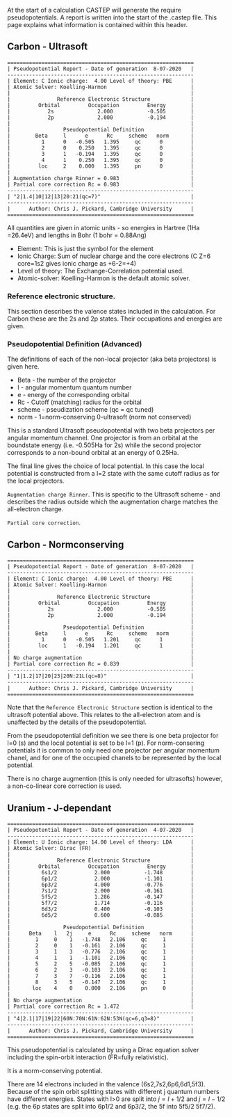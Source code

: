 At the start of a calculation CASTEP will generate the require pseudopotentials. A report is written into the start of the <seedname>.castep file. This page explains what information is contained within this header.

## Carbon - Ultrasoft

```
============================================================                
| Pseudopotential Report - Date of generation  8-07-2020   |                
------------------------------------------------------------                
| Element: C Ionic charge:  4.00 Level of theory: PBE      |                
| Atomic Solver: Koelling-Harmon                           |                
|                                                          |                
|               Reference Electronic Structure             |                
|         Orbital         Occupation         Energy        |                
|            2s              2.000           -0.505        |                
|            2p              2.000           -0.194        |                
|                                                          |                
|                 Pseudopotential Definition               |                
|        Beta     l      e      Rc     scheme   norm       |                
|          1      0   -0.505   1.395     qc      0         |                
|          2      0    0.250   1.395     qc      0         |                
|          3      1   -0.194   1.395     qc      0         |                
|          4      1    0.250   1.395     qc      0         |                
|         loc     2    0.000   1.395     pn      0         |                
|                                                          |                
| Augmentation charge Rinner = 0.983                       |                
| Partial core correction Rc = 0.983                       |                
------------------------------------------------------------                
| "2|1.4|10|12|13|20:21(qc=7)"                             |                
------------------------------------------------------------                
|      Author: Chris J. Pickard, Cambridge University      |                
============================================================ 
```
All quantities are given in atomic units - so energies in Hartree (1Ha =26.4eV) and lengths in Bohr (1 bohr = 0.88Ang)

* Element: This is just the symbol for the element 
* Ionic Charge: Sum of nuclear charge and the core electrons (C Z=6 core=1s2 gives ionic charge as +6-2=+4)
* Level of theory: The Exchange-Correlation potential used.
* Atomic-solver: Koelling-Harmon is the default atomic solver. 

### Reference electronic structure.

This section describes the valence states included in the calculation. For Carbon these are the 2s and 2p states. Their occupations and energies are given.

### Pseudopotential Definition (Advanced)
The definitions of each of the non-local projector (aka beta projectors) is given here. 

* Beta - the number of the projector
* l    - angular momentum quantum number
* e    - energy of the corresponding orbital
* Rc   - Cutoff (matching) radius for the orbital 
* scheme - pseudization scheme (qc = qc tuned)
* norm   - 1=norm-conserving 0-ultrasoft (norm not conserved)

This is a standard Ultrasoft pseudopotential with two beta projectors per angular momentum channel. One projector is from an orbital at the boundstate energy (i.e. -0.505Ha for 2s) while the second projector corresponds to a non-bound orbital at an energy of 0.25Ha.

The final line gives the choice of local potential. In this case the local potential is constructed from a l=2 state with the same cutoff radius as for the local projectors.

`Augmentation charge Rinner`. This is specific to the Ultrasoft scheme - and describes the radius outside which the augmentation charge matches the all-electron charge.

`Partial core correction`. 

## Carbon - Normconserving

```
============================================================                
| Pseudopotential Report - Date of generation  8-07-2020   |                
------------------------------------------------------------                
| Element: C Ionic charge:  4.00 Level of theory: PBE      |                
| Atomic Solver: Koelling-Harmon                           |                
|                                                          |                
|               Reference Electronic Structure             |                
|         Orbital         Occupation         Energy        |                
|            2s              2.000           -0.505        |                
|            2p              2.000           -0.194        |                
|                                                          |                
|                 Pseudopotential Definition               |                
|        Beta     l      e      Rc     scheme   norm       |                
|          1      0   -0.505   1.201     qc      1         |                
|         loc     1   -0.194   1.201     qc      1         |                
|                                                          |                
| No charge augmentation                                   |                
| Partial core correction Rc = 0.839                       |                
------------------------------------------------------------                
| "1|1.2|17|20|23|20N:21L(qc=8)"                           |                
------------------------------------------------------------                
|      Author: Chris J. Pickard, Cambridge University      |                
============================================================  
```

Note that the `Reference Electronic Structure` section is identical to the ultrasoft potential above. This relates to the all-electron atom and is unaffected by the details of the pseudopotential.

From the pseudopotential definition we see there is one beta projector for l=0 (s) and the local potential is set to be l=1 (p). For norm-consering potentials it is common to only need one projector per angular momentum chanel, and for one of the occupied chanels to be represented by the local potential.

There is no charge augmention (this is only needed for ultrasofts) however, a non-co-linear core correction is used.


## Uranium - J-dependant

```
============================================================                
| Pseudopotential Report - Date of generation  4-07-2020   |                
------------------------------------------------------------                
| Element: U Ionic charge: 14.00 Level of theory: LDA      |                
| Atomic Solver: Dirac (FR)                                |                
|                                                          |                
|               Reference Electronic Structure             |                
|         Orbital         Occupation         Energy        |                
|          6s1/2            2.000           -1.748         |                
|          6p1/2            2.000           -1.101         |                
|          6p3/2            4.000           -0.776         |                
|          7s1/2            2.000           -0.161         |                
|          5f5/2            1.286           -0.147         |                
|          5f7/2            1.714           -0.116         |                
|          6d3/2            0.400           -0.103         |                
|          6d5/2            0.600           -0.085         |                
|                                                          |                
|                 Pseudopotential Definition               |                
|      Beta    l   2j     e      Rc     scheme   norm      |                
|        1     0    1   -1.748   2.106     qc     1        |                
|        2     0    1   -0.161   2.106     qc     1        |                
|        3     1    3   -0.776   2.106     qc     1        |                
|        4     1    1   -1.101   2.106     qc     1        |                
|        5     2    5   -0.085   2.106     qc     1        |                
|        6     2    3   -0.103   2.106     qc     1        |                
|        7     3    7   -0.116   2.106     qc     1        |                
|        8     3    5   -0.147   2.106     qc     1        |                
|       loc    4    0    0.000   2.106     pn     0        |                
|                                                          |                
| No charge augmentation                                   |                
| Partial core correction Rc = 1.472                       |                
------------------------------------------------------------                
| "4|2.1|17|19|22|60N:70N:61N:62N:53N(qc=6,q3=8)"          |                
------------------------------------------------------------                
|      Author: Chris J. Pickard, Cambridge University      |                
============================================================   
```

This pseudopotential is calculated by using a Dirac equation solver including the spin-orbit interaction (FR=fully relativistic).

It is a norm-conserving potential.

There are 14 electrons included in the valence (6s2,7s2,6p6,6d1,5f3). Because of the spin orbit splitting states with different j quantum numbers have different energies. States with l>0 are split into $j=l+1/2$ and $j=l-1/2$ (e.g. the 6p states are split into 6p1/2 and 6p3/2, the 5f into 5f5/2 5f7/2).







